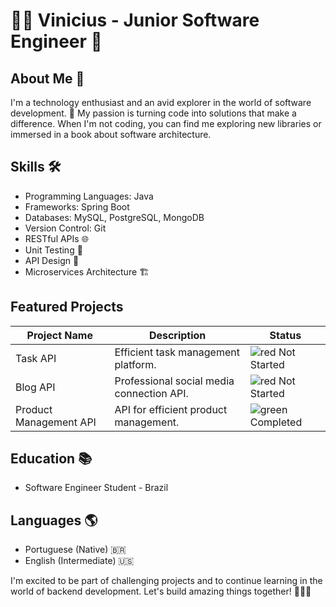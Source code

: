 # 👨‍💻 Vinicius - Junior Software Engineer 👾

## About Me 🚀
I'm a technology enthusiast and an avid explorer in the world of software development. 🌟 My passion is turning code into solutions that make a difference. When I'm not coding, you can find me exploring new libraries or immersed in a book about software architecture.

## Skills 🛠️
- Programming Languages: Java
- Frameworks: Spring Boot
- Databases: MySQL, PostgreSQL, MongoDB
- Version Control: Git
- RESTful APIs 🌐
- Unit Testing 🧪
- API Design 📏
- Microservices Architecture 🏗️

## Featured Projects

| Project Name            | Description                                           | Status       |
|-------------------------|-------------------------------------------------------|--------------|
| Task API           | Efficient task management platform.                  | ![red](https://via.placeholder.com/15/f03c15/000000?text=Not%20Started) Not Started |
| Blog API           | Professional social media connection API.            | ![red](https://via.placeholder.com/15/f03c15/000000?text=Not%20Started) Not Started  |
| Product Management API  | API for efficient product management.                | ![green](https://via.placeholder.com/15/008000/000000?text=Completed) Completed |


## Education 📚
- Software Engineer Student - Brazil

## Languages 🌎
- Portuguese (Native) 🇧🇷
- English (Intermediate) 🇺🇸

I'm excited to be part of challenging projects and to continue learning in the world of backend development. Let's build amazing things together! 🚀👨‍💻
